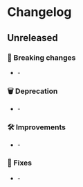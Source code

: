 # Changelog

## Unreleased

### 🚨 Breaking changes
- [](https://github.com/vegaprotocol/vega/pull/) - 

### 🗑️ Deprecation
- [](https://github.com/vegaprotocol/vega/pull/) - 

### 🛠 Improvements
- [](https://github.com/vegaprotocol/vega/pull/) - 

### 🐛 Fixes
- [](https://github.com/vegaprotocol/vega/pull/) - 




